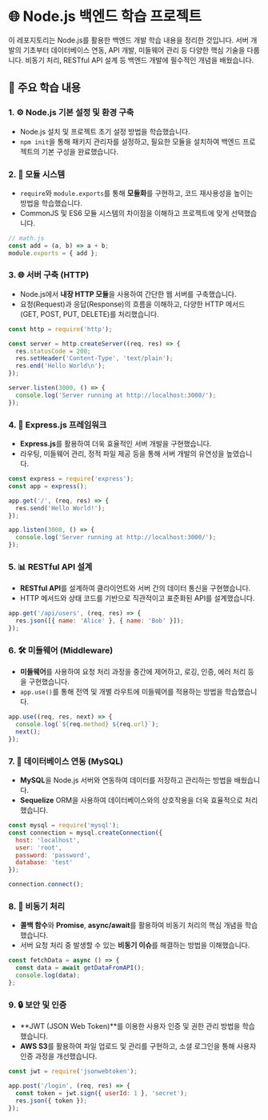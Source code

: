# 🌐 Node.js 백엔드 학습 프로젝트

이 레포지토리는 Node.js를 활용한 백엔드 개발 학습 내용을 정리한 것입니다. 서버 개발의 기초부터 데이터베이스 연동, API 개발, 미들웨어 관리 등 다양한 핵심 기술을 다룹니다. 비동기 처리, RESTful API 설계 등 백엔드 개발에 필수적인 개념을 배웠습니다.

## 📘 주요 학습 내용

### 1. ⚙️ Node.js 기본 설정 및 환경 구축
- Node.js 설치 및 프로젝트 초기 설정 방법을 학습했습니다.
- `npm init`을 통해 패키지 관리자를 설정하고, 필요한 모듈을 설치하여 백엔드 프로젝트의 기본 구성을 완료했습니다.

### 2. 🧩 모듈 시스템
- `require`와 `module.exports`를 통해 **모듈화**를 구현하고, 코드 재사용성을 높이는 방법을 학습했습니다.
- CommonJS 및 ES6 모듈 시스템의 차이점을 이해하고 프로젝트에 맞게 선택했습니다.
```javascript
// math.js
const add = (a, b) => a + b;
module.exports = { add };
```
### 3. 🌐 서버 구축 (HTTP)
- Node.js에서 **내장 HTTP 모듈**을 사용하여 간단한 웹 서버를 구축했습니다.
- 요청(Request)과 응답(Response)의 흐름을 이해하고, 다양한 HTTP 메서드(GET, POST, PUT, DELETE)를 처리했습니다.
```javascript
const http = require('http');

const server = http.createServer((req, res) => {
  res.statusCode = 200;
  res.setHeader('Content-Type', 'text/plain');
  res.end('Hello World\n');
});

server.listen(3000, () => {
  console.log('Server running at http://localhost:3000/');
});
```
### 4. 📡 Express.js 프레임워크
- **Express.js**를 활용하여 더욱 효율적인 서버 개발을 구현했습니다.
- 라우팅, 미들웨어 관리, 정적 파일 제공 등을 통해 서버 개발의 유연성을 높였습니다.
```javascript
const express = require('express');
const app = express();

app.get('/', (req, res) => {
  res.send('Hello World!');
});

app.listen(3000, () => {
  console.log('Server running at http://localhost:3000/');
});
```
### 5. 📊 RESTful API 설계
- **RESTful API**를 설계하여 클라이언트와 서버 간의 데이터 통신을 구현했습니다.
- HTTP 메서드와 상태 코드를 기반으로 직관적이고 표준화된 API를 설계했습니다.
```javascript
app.get('/api/users', (req, res) => {
  res.json([{ name: 'Alice' }, { name: 'Bob' }]);
});
```
### 6. 🛠️ 미들웨어 (Middleware)
- **미들웨어**를 사용하여 요청 처리 과정을 중간에 제어하고, 로깅, 인증, 에러 처리 등을 구현했습니다.
- `app.use()`를 통해 전역 및 개별 라우트에 미들웨어를 적용하는 방법을 학습했습니다.
```javascript
app.use((req, res, next) => {
  console.log(`${req.method} ${req.url}`);
  next();
});
```
### 7. 💾 데이터베이스 연동 (MySQL)
- **MySQL**을 Node.js 서버와 연동하여 데이터를 저장하고 관리하는 방법을 배웠습니다.
- **Sequelize** ORM을 사용하여 데이터베이스와의 상호작용을 더욱 효율적으로 처리했습니다.
```javascript
const mysql = require('mysql');
const connection = mysql.createConnection({
  host: 'localhost',
  user: 'root',
  password: 'password',
  database: 'test'
});

connection.connect();
```
### 8. 🔄 비동기 처리
- **콜백 함수**와 **Promise**, **async/await**를 활용하여 비동기 처리의 핵심 개념을 학습했습니다.
- 서버 요청 처리 중 발생할 수 있는 **비동기 이슈**를 해결하는 방법을 이해했습니다.
```javascript
const fetchData = async () => {
  const data = await getDataFromAPI();
  console.log(data);
};
```
### 9. 🔒 보안 및 인증
- **JWT (JSON Web Token)**를 이용한 사용자 인증 및 권한 관리 방법을 학습했습니다.
- **AWS S3**를 활용하여 파일 업로드 및 관리를 구현하고, 소셜 로그인을 통해 사용자 인증 과정을 개선했습니다.
```javascript
const jwt = require('jsonwebtoken');

app.post('/login', (req, res) => {
  const token = jwt.sign({ userId: 1 }, 'secret');
  res.json({ token });
});
```
